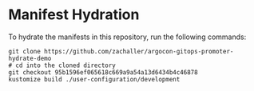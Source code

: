 # Manifest Hydration

To hydrate the manifests in this repository, run the following commands:

```shell
git clone https://github.com/zachaller/argocon-gitops-promoter-hydrate-demo
# cd into the cloned directory
git checkout 95b1596ef065618c669a9a54a13d6434b4c46878
kustomize build ./user-configuration/development
```
